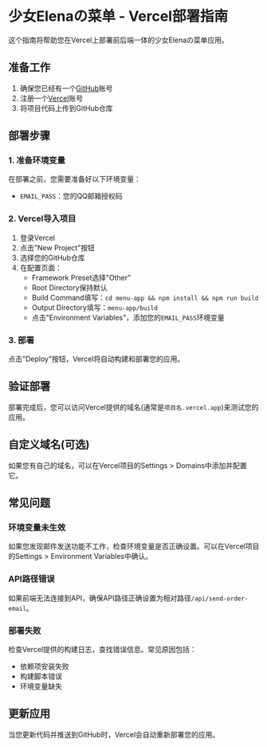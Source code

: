 # 少女Elenaの菜单 - Vercel部署指南

这个指南将帮助您在Vercel上部署前后端一体的少女Elenaの菜单应用。

## 准备工作

1. 确保您已经有一个[GitHub](https://github.com/)账号
2. 注册一个[Vercel](https://vercel.com)账号
3. 将项目代码上传到GitHub仓库

## 部署步骤

### 1. 准备环境变量

在部署之前，您需要准备好以下环境变量：

- `EMAIL_PASS`：您的QQ邮箱授权码

### 2. Vercel导入项目

1. 登录Vercel
2. 点击"New Project"按钮
3. 选择您的GitHub仓库
4. 在配置页面：
   - Framework Preset选择"Other"
   - Root Directory保持默认
   - Build Command填写：`cd menu-app && npm install && npm run build`
   - Output Directory填写：`menu-app/build`
   - 点击"Environment Variables"，添加您的`EMAIL_PASS`环境变量

### 3. 部署

点击"Deploy"按钮，Vercel将自动构建和部署您的应用。

## 验证部署

部署完成后，您可以访问Vercel提供的域名(通常是`项目名.vercel.app`)来测试您的应用。

## 自定义域名(可选)

如果您有自己的域名，可以在Vercel项目的Settings > Domains中添加并配置它。

## 常见问题

### 环境变量未生效

如果您发现邮件发送功能不工作，检查环境变量是否正确设置。可以在Vercel项目的Settings > Environment Variables中确认。

### API路径错误

如果前端无法连接到API，确保API路径正确设置为相对路径`/api/send-order-email`。

### 部署失败

检查Vercel提供的构建日志，查找错误信息。常见原因包括：
- 依赖项安装失败
- 构建脚本错误
- 环境变量缺失

## 更新应用

当您更新代码并推送到GitHub时，Vercel会自动重新部署您的应用。 